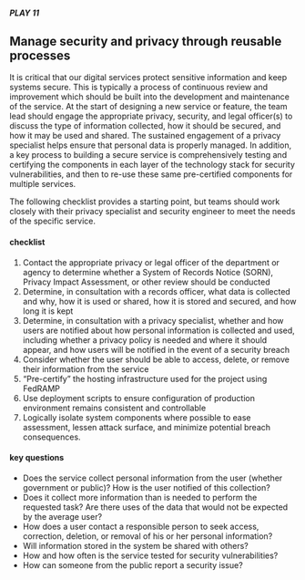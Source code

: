 ##### PLAY 11

## Manage security and privacy through reusable processes

It is critical that our digital services protect sensitive information and keep systems secure. This is typically a process of continuous review and improvement which should be built into the development and maintenance of the service. At the start of designing a new service or feature, the team lead should engage the appropriate privacy, security, and legal officer(s) to discuss the type of information collected, how it should be secured, and how it may be used and shared. The sustained engagement of a privacy specialist helps ensure that personal data is properly managed. In addition, a key process to building a secure service is comprehensively testing and certifying the components in each layer of the technology stack for security vulnerabilities, and then to re-use these same pre-certified components for multiple services.

The following checklist provides a starting point, but teams should work closely with their privacy specialist and security engineer to meet the needs of the specific service.

#### checklist
1. Contact the appropriate privacy or legal officer of the department or agency to determine whether a System of Records Notice (SORN), Privacy Impact Assessment, or other review should be conducted
2. Determine, in consultation with a records officer, what data is collected and why, how it is used or shared, how it is stored and secured, and how long it is kept
3. Determine, in consultation with a privacy specialist, whether and how users are notified about how personal information is collected and used, including whether a privacy policy is needed and where it should appear, and how users will be notified in the event of a security breach
4. Consider whether the user should be able to access, delete, or remove their information from the service
5. “Pre-certify” the hosting infrastructure used for the project using FedRAMP
6. Use deployment scripts to ensure configuration of production environment remains consistent and controllable
7. Logically isolate system components where possible to ease assessment, lessen attack surface, and minimize potential breach consequences.

#### key questions
- Does the service collect personal information from the user (whether government or public)?  How is the user notified of this collection?
- Does it collect more information than is needed to perform the requested task? Are there uses of the data that would not be expected by the average user?
- How does a user contact a responsible person to seek access, correction, deletion, or removal of his or her personal information?
- Will information stored in the system be shared with others?
- How and how often is the service tested for security vulnerabilities?
- How can someone from the public report a security issue?
